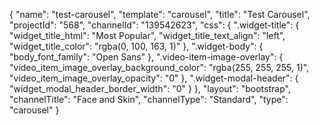 {
    "name": "test-carousel",
    "template": "carousel",
    "title": "Test Carousel",
    "projectId": "568",
    "channelId": "139542623",
    "css": {
        ".widget-title": {
            "widget_title_html": "Most Popular",
            "widget_title_text_align": "left",
            "widget_title_color": "rgba(0, 100, 163, 1)"
        },
        ".widget-body": {
            "body_font_family": "Open Sans"
        },
        ".video-item-image-overlay": {
            "video_item_image_overlay_background_color": "rgba(255, 255, 255, 1)",
            "video_item_image_overlay_opacity": "0"
        },
        ".widget-modal-header": {
            "widget_modal_header_border_width": "0"
        }
    },
    "layout": "bootstrap",
    "channelTitle": "Face and Skin",
    "channelType": "Standard",
    "type": "carousel"
}